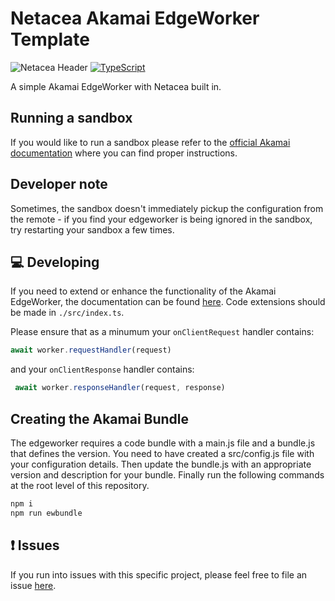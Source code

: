 # Netacea Akamai EdgeWorker Template

![Netacea Header](https://assets.ntcacdn.net/header.jpg)
[![TypeScript](https://img.shields.io/badge/%3C%2F%3E-TypeScript-%230074c1.svg)](http://www.typescriptlang.org/)

A simple Akamai EdgeWorker with Netacea built in.

## Running a sandbox
If you would like to run a sandbox please refer to the [official Akamai documentation](https://developer.akamai.com/tools/akamai-sandbox) where you can find proper instructions.

## Developer note

Sometimes, the sandbox doesn't immediately pickup the configuration from the remote - if you find your edgeworker is being ignored in the sandbox, try restarting your sandbox a few times.

## 💻 Developing
If you need to extend or enhance the functionality of the Akamai EdgeWorker, the documentation can be found [here](https://developer.akamai.com/akamai-edgeworkers-overview).
Code extensions should be made in `./src/index.ts`.

Please ensure that as a minumum your `onClientRequest` handler contains:
```javascript
await worker.requestHandler(request)
```
and your `onClientResponse` handler contains:
```javascript
 await worker.responseHandler(request, response)
```

## Creating the Akamai Bundle
The edgeworker requires a code bundle with a main.js file and a bundle.js that defines the version. You need to have created a src/config.js file with your configuration details. Then update the bundle.js with an appropriate version and description for your bundle. Finally run the following commands at the root level of this repository.

```bash
npm i
npm run ewbundle
```

## ❗ Issues
If you run into issues with this specific project, please feel free to file an issue [here](https://github.com/Netacea/akamai-edgeworker-template-typescript/issues).
